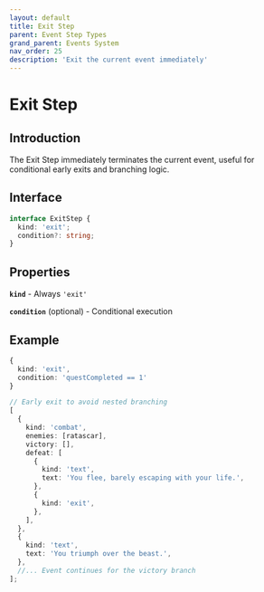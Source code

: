 ```yaml
---
layout: default
title: Exit Step
parent: Event Step Types
grand_parent: Events System
nav_order: 25
description: 'Exit the current event immediately'
---
```


# Exit Step

## Introduction

The Exit Step immediately terminates the current event, useful for conditional early exits and branching logic.

## Interface

```typescript
interface ExitStep {
  kind: 'exit';
  condition?: string;
}
```

## Properties

**`kind`** - Always `'exit'`

**`condition`** (optional) - Conditional execution

## Example

```typescript
{
  kind: 'exit',
  condition: 'questCompleted == 1'
}
```

```typescript
// Early exit to avoid nested branching
[
  {
    kind: 'combat',
    enemies: [ratascar],
    victory: [],
    defeat: [
      {
        kind: 'text',
        text: 'You flee, barely escaping with your life.',
      },
      {
        kind: 'exit',
      },
    ],
  },
  {
    kind: 'text',
    text: 'You triumph over the beast.',
  },
  //... Event continues for the victory branch
];
```
